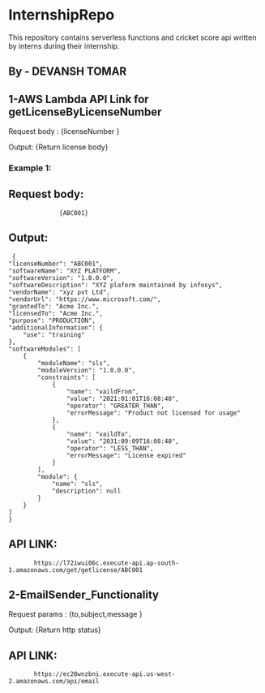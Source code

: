 # InternshipRepo
This repository contains serverless functions and cricket score api written by interns during their internship.

## By - DEVANSH TOMAR
## 1-AWS Lambda API Link for getLicenseByLicenseNumber


Request body :
              {licenseNumber }
              
Output:
       {Return license body}
### Example 1:
   ## Request body:
                  {ABC001}
   ## Output:
     {
    "licenseNumber": "ABC001",
    "softwareName": "XYZ PLATFORM",
    "softwareVersion": "1.0.0.0",
    "softwareDescription": "XYZ plaform maintained by infosys",
    "vendorName": "xyz pvt Ltd",
    "vendorUrl": "https://www.microsoft.com/",
    "grantedTo": "Acme Inc.",
    "licensedTo": "Acme Inc.",
    "purpose": "PRODUCTION",
    "additionalInformation": {
        "use": "training"
    },
    "softwareModules": [
        {
            "moduleName": "sls",
            "moduleVersion": "1.0.0.0",
            "constraints": [
                {
                    "name": "vaildFrom",
                    "value": "2021:01:01T16:08:40",
                    "operator": "GREATER_THAN",
                    "errorMessage": "Product not licensed for usage"
                },
                {
                    "name": "vaildTo",
                    "value": "2031:09:09T16:08:40",
                    "operator": "LESS_THAN",
                    "errorMessage": "License expired"
                }
            ],
            "module": {
                "name": "sls",
                "description": null
            }
        }
    ]
    }
    
## API LINK:
           https://l72iwui06c.execute-api.ap-south-1.amazonaws.com/get/getlicense/ABC001
    
    
 ## 2-EmailSender_Functionality
 
 Request params : 
                 {to,subject,message }
   
   Output:
        {Return http status}
        
## API LINK:
           https://ec20wnzbni.execute-api.us-west-2.amazonaws.com/api/email


         
